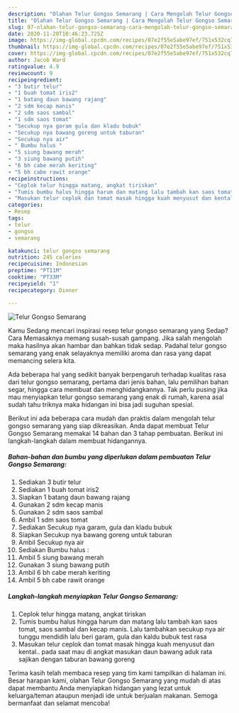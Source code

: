 ```yaml
---
description: "Olahan Telur Gongso Semarang | Cara Mengolah Telur Gongso Semarang Yang Bikin Ngiler"
title: "Olahan Telur Gongso Semarang | Cara Mengolah Telur Gongso Semarang Yang Bikin Ngiler"
slug: 97-olahan-telur-gongso-semarang-cara-mengolah-telur-gongso-semarang-yang-bikin-ngiler
date: 2020-11-20T10:46:23.725Z
image: https://img-global.cpcdn.com/recipes/07e2f55e5abe97ef/751x532cq70/telur-gongso-semarang-foto-resep-utama.jpg
thumbnail: https://img-global.cpcdn.com/recipes/07e2f55e5abe97ef/751x532cq70/telur-gongso-semarang-foto-resep-utama.jpg
cover: https://img-global.cpcdn.com/recipes/07e2f55e5abe97ef/751x532cq70/telur-gongso-semarang-foto-resep-utama.jpg
author: Jacob Ward
ratingvalue: 4.9
reviewcount: 9
recipeingredient:
- "3 butir telur"
- "1 buah tomat iris2"
- "1 batang daun bawang rajang"
- "2 sdm kecap manis"
- "2 sdm saos sambal"
- "1 sdm saos tomat"
- "Secukup nya garam gula dan kladu bubuk"
- "Secukup nya bawang goreng untuk taburan"
- "Secukup nya air"
- " Bumbu halus "
- "5 siung bawang merah"
- "3 siung bawang putih"
- "6 bh cabe merah keriting"
- "5 bh cabe rawit orange"
recipeinstructions:
- "Ceplok telur hingga matang, angkat tiriskan"
- "Tumis bumbu halus hingga harum dan matang lalu tambah kan saos tomat, saos sambal dan kecap manis. Lalu tambahkan secukup nya air tunggu mendidih lalu beri garam, gula dan kaldu bubuk test rasa"
- "Masukan telur ceplok dan tomat masak hingga kuah menyusut dan kental.. pada saat mau di angkat masukan daun bawang aduk rata sajikan dengan taburan bawang goreng"
categories:
- Resep
tags:
- telur
- gongso
- semarang

katakunci: telur gongso semarang 
nutrition: 245 calories
recipecuisine: Indonesian
preptime: "PT11M"
cooktime: "PT33M"
recipeyield: "1"
recipecategory: Dinner

---
```



![Telur Gongso Semarang](https://img-global.cpcdn.com/recipes/07e2f55e5abe97ef/751x532cq70/telur-gongso-semarang-foto-resep-utama.jpg)

Kamu Sedang mencari inspirasi resep telur gongso semarang yang Sedap? Cara Memasaknya memang susah-susah gampang. Jika salah mengolah maka hasilnya akan hambar dan bahkan tidak sedap. Padahal telur gongso semarang yang enak selayaknya memiliki aroma dan rasa yang dapat memancing selera kita.

Ada beberapa hal yang sedikit banyak berpengaruh terhadap kualitas rasa dari telur gongso semarang, pertama dari jenis bahan, lalu pemilihan bahan segar, hingga cara membuat dan menghidangkannya. Tak perlu pusing jika mau menyiapkan telur gongso semarang yang enak di rumah, karena asal sudah tahu triknya maka hidangan ini bisa jadi suguhan spesial.




Berikut ini ada beberapa cara mudah dan praktis dalam mengolah telur gongso semarang yang siap dikreasikan. Anda dapat membuat Telur Gongso Semarang memakai 14 bahan dan 3 tahap pembuatan. Berikut ini langkah-langkah dalam membuat hidangannya.

<!--inarticleads1-->

##### Bahan-bahan dan bumbu yang diperlukan dalam pembuatan Telur Gongso Semarang:

1. Sediakan 3 butir telur
1. Sediakan 1 buah tomat iris2
1. Siapkan 1 batang daun bawang rajang
1. Gunakan 2 sdm kecap manis
1. Gunakan 2 sdm saos sambal
1. Ambil 1 sdm saos tomat
1. Sediakan Secukup nya garam, gula dan kladu bubuk
1. Siapkan Secukup nya bawang goreng untuk taburan
1. Ambil Secukup nya air
1. Sediakan  Bumbu halus :
1. Ambil 5 siung bawang merah
1. Gunakan 3 siung bawang putih
1. Ambil 6 bh cabe merah keriting
1. Ambil 5 bh cabe rawit orange




<!--inarticleads2-->

##### Langkah-langkah menyiapkan Telur Gongso Semarang:

1. Ceplok telur hingga matang, angkat tiriskan
1. Tumis bumbu halus hingga harum dan matang lalu tambah kan saos tomat, saos sambal dan kecap manis. Lalu tambahkan secukup nya air tunggu mendidih lalu beri garam, gula dan kaldu bubuk test rasa
1. Masukan telur ceplok dan tomat masak hingga kuah menyusut dan kental.. pada saat mau di angkat masukan daun bawang aduk rata sajikan dengan taburan bawang goreng




Terima kasih telah membaca resep yang tim kami tampilkan di halaman ini. Besar harapan kami, olahan Telur Gongso Semarang yang mudah di atas dapat membantu Anda menyiapkan hidangan yang lezat untuk keluarga/teman ataupun menjadi ide untuk berjualan makanan. Semoga bermanfaat dan selamat mencoba!
